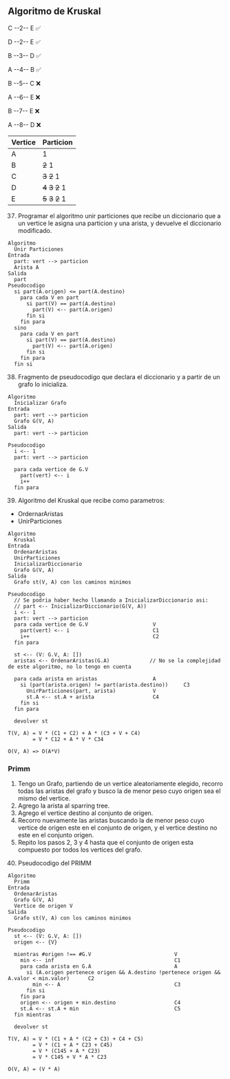 ## Algoritmo de Kruskal

C --2-- E :white_check_mark:

D --2-- E :white_check_mark:

B --3-- D :white_check_mark:

A --4-- B :white_check_mark:

B --5-- C :x:

A --6-- E :x:

B --7-- E :x:

A --8-- D :x:


| Vertice | Particion |
|---|---|
|A|1|
|B|~~2~~ 1|
|C|~~3~~ ~~2~~ 1|
|D|~~4~~ ~~3~~ ~~2~~ 1|
|E|~~5~~ ~~3~~ ~~2~~ 1|

37) Programar el algoritmo unir particiones que recibe un diccionario que a un vertice le asigna una particion y una arista, y devuelve el diccionario modificado.

```
Algoritmo
  Unir Particiones
Entrada
  part: vert --> particion
  Arista A
Salida
  part
Pseudocodigo
  si part(A.origen) <= part(A.destino)
    para cada V en part
      si part(V) == part(A.destino)
        part(V) <-- part(A.origen)
      fin si
    fin para
  sino
    para cada V en part
      si part(V) == part(A.destino)
        part(V) <-- part(A.origen)
      fin si
    fin para
  fin si

```

38) Fragmento de pseudocodigo que declara el diccionario y a partir de un grafo lo inicializa.

```
Algoritmo
  Inicializar Grafo
Entrada
  part: vert --> particion
  Grafo G(V, A)
Salida
  part: vert --> particion

Pseudocodigo
  i <-- 1
  part: vert --> particion
  
  para cada vertice de G.V
    part(vert) <-- i
    i++
  fin para
```

39) Algoritmo del Kruskal que recibe como parametros: 
  * OrdernarAristas
  * UnirParticiones

```
Algoritmo
  Kruskal
Entrada
  OrdenarAristas
  UnirParticiones
  InicializarDiccionario
  Grafo G(V, A)
Salida
  Grafo st(V, A) con los caminos minimos

Pseudocodigo
  // Se podria haber hecho llamando a InicializarDiccionario asi:
  // part <-- InicializarDiccionario(G(V, A))
  i <-- 1
  part: vert --> particion
  para cada vertice de G.V                     V
    part(vert) <-- i                           C1
    i++                                        C2
  fin para

  st <-- (V: G.V, A: [])
  aristas <-- OrdenarAristas(G.A)             // No se la complejidad de este algoritmo, no lo tengo en cuenta
  
  para cada arista en aristas                  A
    si (part(arista.origen) != part(arista.destino))     C3
      UnirParticiones(part, arista)            V
      st.A <-- st.A + arista                   C4
    fin si
  fin para
  
  devolver st

T(V, A) = V * (C1 + C2) + A * (C3 + V + C4)
        = V * C12 + A * V * C34
        
O(V, A) => O(A*V)
```

### Primm

1. Tengo un Grafo, partiendo de un vertice aleatoriamente elegido, recorro todas las aristas del grafo y busco la de menor peso cuyo origen sea el mismo del vertice.
2. Agrego la arista al sparring tree.
3. Agrego el vertice destino al conjunto de origen.
4. Recorro nuevamente las aristas buscando la de menor peso cuyo vertice de origen este en el conjunto de origen, y el vertice destino no este en el conjunto origen.
5. Repito los pasos 2, 3 y 4 hasta que el conjunto de origen esta compuesto por todos los vertices del grafo.

40) Pseudocodigo del PRIMM

```
Algoritmo
  Primm
Entrada
  OrdenarAristas
  Grafo G(V, A)
  Vertice de origen V
Salida
  Grafo st(V, A) con los caminos minimos
  
Pseudocodigo
  st <-- (V: G.V, A: [])
  origen <-- {V}
  
  mientras #origen !== #G.V                           V
    min <-- inf                                       C1
    para cada arista en G.A                           A
      si (A.origen pertenece origen && A.destino !pertenece origen && A.valor < min.valor)      C2
        min <-- A                                     C3
      fin si
    fin para
    origen <-- origen + min.destino                   C4
    st.A <-- st.A + min                               C5
  fin mientras
  
  devolver st
  
T(V, A) = V * (C1 + A * (C2 + C3) + C4 + C5)
        = V * (C1 + A * C23 + C45)
        = V * (C145 + A * C23)
        = V * C145 + V * A * C23

O(V, A) = (V * A)
```
